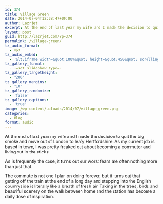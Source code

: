 ```yaml
---
id: 374
title: Village Green
date: 2014-07-04T12:38:47+00:00
author: Lazrjet
excerpt: At the end of last year my wife and I made the decision to quit the big smoke and move out of London...
layout: post
guid: http://lazrjet.com/?p=374
permalink: /village-green/
tz_audio_format:
  - mp3
tz_audio_embed:
  - '&lt;iframe width=&quot;100%&quot; height=&quot;450&quot; scrolling=&quot;no&quot; frameborder=&quot;no&quot; src=&quot;https://w.soundcloud.com/player/?url=https%3A//api.soundcloud.com/tracks/157264454%3Fsecret_token%3Ds-eYYqA&amp;amp;auto_play=false&amp;amp;hide_related=false&amp;amp;show_comments=true&amp;amp;show_user=true&amp;amp;show_reposts=false&amp;amp;visual=true&quot;&gt;&lt;/iframe&gt;'
tz_gallery_format:
  - -=set slideshow type=-
tz_gallery_targetheight:
  - "200"
tz_gallery_margins:
  - "10"
tz_gallery_randomize:
  - 'false'
tz_gallery_captions:
  - 'true'
image: /wp-content/uploads/2014/07/village_green.png
categories:
  - Blog
format: audio
---
```

At the end of last year my wife and I made the decision to quit the big smoke and move out of London to leafy Hertfordshire. As my current job is based in town, I was pretty freaked out about becoming a commuter and living out in the sticks.

As is frequently the case, it turns out our worst fears are often nothing more than just that.

The commute is not one I plan on doing forever, but it turns out that getting off the train at the end of a long day and stepping into the English countryside is literally like a breath of fresh air. Taking in the trees, birds and beautiful scenery on the walk between home and the station has become a daily dose of inspiration.